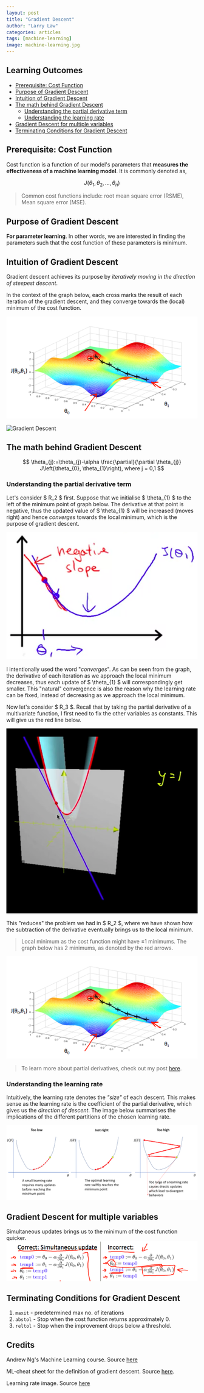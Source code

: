 ```yaml
---
layout: post
title: "Gradient Descent"
author: "Larry Law"
categories: articles
tags: [machine-learning]
image: machine-learning.jpg
---
```

<!-- omit in toc -->
## Learning Outcomes
- [Prerequisite: Cost Function](#prerequisite-cost-function)
- [Purpose of Gradient Descent](#purpose-of-gradient-descent)
- [Intuition of Gradient Descent](#intuition-of-gradient-descent)
- [The math behind Gradient Descent](#the-math-behind-gradient-descent)
  - [Understanding the partial derivative term](#understanding-the-partial-derivative-term)
  - [Understanding the learning rate](#understanding-the-learning-rate)
- [Gradient Descent for multiple variables](#gradient-descent-for-multiple-variables)
- [Terminating Conditions for Gradient Descent](#terminating-conditions-for-gradient-descent)

## Prerequisite: Cost Function
Cost function is a function of our model's parameters that **measures the effectiveness of a machine learning model**. It is commonly denoted as,

$$ J(\theta_1, \theta_2, ..., \theta_n) $$

> Common cost functions include: root mean square error (RSME), Mean square error (MSE). 

## Purpose of Gradient Descent
**For parameter learning**. In other words, we are interested in finding the parameters such that the cost function of these parameters is minimum. 

## Intuition of Gradient Descent
Gradient descent achieves its purpose by _iteratively moving in the direction of steepest descent_.

In the context of the graph below, each cross marks the result of each iteration of the gradient descent, and they converge towards the (local) minimum of the cost function. 

![Gradient Descent](/assets/img/2019-12-09-gradient-descent/gradient-descent-3d.jpg)

![Gradient Descent](https://github.com/larrylawl/larrylawl.github.io/blob/assets/assets/img/2019-12-09-gradient-descent/gradient-descent-3d.jpg?raw=true)

## The math behind Gradient Descent

$$
\theta_{j}:=\theta_{j}-\alpha \frac{\partial}{\partial \theta_{j}} J\left(\theta_{0}, \theta_{1}\right), where j = 0,1
$$

### Understanding the partial derivative term
Let's consider \$ R_2 \$ first. Suppose that we initialise \$ \theta_{1} \$ to the left of the minimum point of graph below. The derivative at that point is negative, thus the updated value of \$ \theta_{1} \$ will be increased (moves right) and hence _converges_ towards the local minimum, which is the purpose of gradient descent.

![Gradient Descent](assets/img/2019-12-09-gradient-descent/gradient-descent-2d.jpg)

I intentionally used the word "_converges_". As can be seen from the graph, the derivative of each iteration as we approach the local minimum decreases, thus each update of \$ \theta_{1} \$ will correspondingly get smaller. This "natural" convergence is also the reason why the learning rate can be fixed, instead of decreasing as we approach the local minimum.

Now let's consider \$ R_3 \$. Recall that by taking the partial derivative of a multivariate function, I first need to fix the other variables as constants. This will give us the red line below.

![Partial Derivative of Single Variable](/assets/img/2019-12-09-gradient-descent/partial-derivative-sv.jpg)

This "reduces" the problem we had in \$ R_2 \$, where we have shown how the subtraction of the derivative eventually brings us to the local minimum.
> Local minimum as the cost function might have ≥1 minimums. The graph below has 2 minimums, as denoted by the red arrows.

![Geometric interpretation of partial derivative of a two variables](/assets/img/2019-12-09-gradient-descent/gradient-descent-3d.jpg)
> To learn more about partial derivatives, check out my post [here](./partial-derivatives.html).

### Understanding the learning rate
Intuitively, the learning rate denotes the _"size"_ of each descent. This makes sense as the learning rate is the coefficient of the partial derivative, which gives us the _direction of descent_. The image below summarises the implications of the different partitions of the chosen learning rate.

![Learning rate](/assets/img/2019-12-09-gradient-descent/learning-rate.jpg)

## Gradient Descent for multiple variables
Simultaneous updates brings us to the minimum of the cost function quicker.
![Simultaneous update](/assets/img/2019-12-09-gradient-descent/simult-update.jpg)

## Terminating Conditions for Gradient Descent
1. `maxit` - predetermined max no. of iterations
2. `abstol` - Stop when the cost function returns approximately 0.
3. `reltol` - Stop when the improvement drops below a threshold.

<!-- omit in toc -->
## Credits
Andrew Ng's Machine Learning course. Source [here](https://www.coursera.org/learn/machine-learning)

ML-cheat sheet for the definition of gradient descent. Source [here](https://ml-cheatsheet.readthedocs.io/en/latest/gradient_descent.html).

Learning rate image. Source [here](https://medium.com/octavian-ai/how-to-use-the-learning-rate-finder-in-tensorflow-126210de9489)
